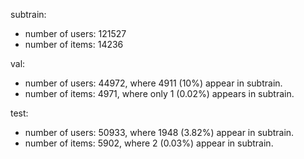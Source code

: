 subtrain:
- number of users: 121527
- number of items: 14236

val:
- number of users: 44972, where 4911 (10%) appear in subtrain.
- number of items: 4971, where only 1 (0.02%) appears in subtrain.

test:
- number of users: 50933, where 1948 (3.82%) appear in subtrain.
- number of items: 5902, where 2 (0.03%) appear in subtrain.
